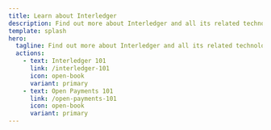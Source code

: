 ```yaml
---
title: Learn about Interledger
description: Find out more about Interledger and all its related technologies.
template: splash
hero:
  tagline: Find out more about Interledger and all its related technologies.
  actions:
    - text: Interledger 101
      link: /interledger-101
      icon: open-book
      variant: primary
    - text: Open Payments 101
      link: /open-payments-101
      icon: open-book
      variant: primary
---
```

